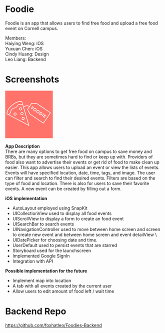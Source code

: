 # Foodie
Foodie is an app that allows users to find free food and upload a free food event on Cornell campus. 

Members:  
Haiying Weng: iOS   
Yuxuan Chen: iOS   
Cindy Huang: Design  
Leo Liang: Backend 

# Screenshots 
![](Screenshot/appicon.png)  

**App Description**  
There are many options to get free food on campus to save money and BRBs, but they are sometimes hard to find or keep up with. Providers of food also want to advertise their events or get rid of food to make clean up easier. This app allows users to upload an event or view the lists of events. Events will have specified location, date, time, tags, and image. The user can filter and search to find their desired events. Filters are based on the type of food and location. There is also for users to save their favorite events. A new event can be created by filling out a form. 

**iOS implementation**  
 - AutoLayout employed using SnapKit
 - UICollectionView used to display all food events
 - UIScrollView to display a form to create an food event
 - UISearchBar to search events 
 - UINavigationController used to move between home screen and screen to create new event and between home screen and event detailView \
 - UIDatePicker for choosing date and time. 
 - UserDefault used to persist events that are starred
 - Storyboard used for the launchscreen
 - Implemented Google SignIn 
 - Integration with API
 
 **Possible implementation for the future**
 - Implement map into location 
 - A tab with all events created by the current user 
 - Allow users to edit amount of food left / wait time 

# Backend Repo 
https://github.com/foxhatleo/Foodies-Backend 


